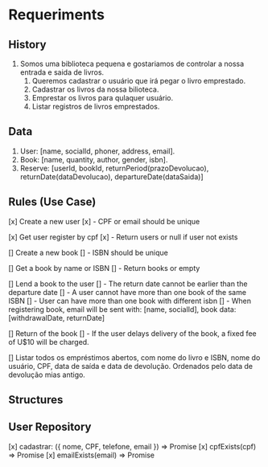 # Requeriments

## History
1. Somos uma biblioteca pequena e gostariamos de controlar a nossa entrada e saida de livros.
    1. Queremos cadastrar o usuário que irá pegar o livro emprestado.
    2. Cadastrar os livros da nossa bilioteca.
    3. Emprestar os livros para qulaquer usuário.
    4. Listar registros de livros emprestados.

## Data
1. User: [name, socialId, phoner, address, email].
2. Book: [name, quantity, author, gender, isbn].
3. Reserve: [userId, bookId, returnPeriod(prazoDevolucao), returnDate(dataDevolucao), departureDate(dataSaida)]

## Rules (Use Case)
[x] Create a new user
[x] - CPF or email should be unique

[x] Get user register by cpf
[x] - Return users or null if user not exists

[] Create a new book
[] - ISBN should be unique

[] Get a book by name or ISBN
[] - Return books or empty 

[] Lend a book to the user
[] - The return date cannot be earlier than the departure date
[] - A user cannot have more than one book of the same ISBN
[] - User can have more than one book with different isbn
[] - When registering book, email will be sent with: [name, socialId], book data:[withdrawalDate, returnDate]

[] Return of the book
[] - If the user delays delivery of the book, a fixed fee of U$10 will be charged.

[] Listar todos os empréstimos abertos, com nome do livro e ISBN, nome do usuário, CPF, data de saída e data de devolução. Ordenados pelo data de devolução mias antigo.

## Structures

## User Repository
[x] cadastrar: ({ nome, CPF, telefone, email }) => Promise<void>
[x] cpfExists(cpf) => Promise<boolean>
[x] emailExists(email) => Promise<boolean>


